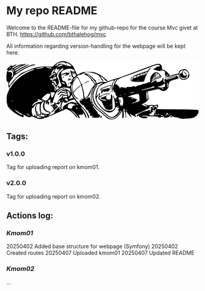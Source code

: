 # My repo README

Welcome to the README-file for my github-repo for the course Mvc givet at BTH.
https://github.com/bthalehog/mvc

All information regarding version-handling for the webpage will be kept here.

![](./public/img/bwtailgun.png)

## Tags:

### v1.0.0
Tag for uploading report on kmom01.

### v2.0.0
Tag for uploading report on kmom02.

## Actions log:

### _Kmom01_
20250402 Added base structure for webpage (Symfony)
20250402 Created routes
20250407 Uploaded kmom01
20250407 Updated README

### _Kmom02_
...
